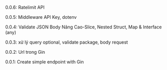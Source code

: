0.0.6: Ratelimit API

0.0.5: Middleware API Key, dotenv

0.0.4: Validate JSON Body Nâng Cao-Slice, Nested Struct, Map & Interface (any)

0.0.3: xử lý query optional, validate package, body request

0.0.2: Url trong Gin

0.0.1: Create simple endpoint with Gin